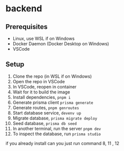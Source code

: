 # backend

## Prerequisites
- Linux, use WSL if on Windows
- Docker Daemon (Docker Desktop on Windows)
- VSCode

## Setup
1. Clone the repo (in WSL if on Windows)
2. Open the repo in VSCode
3. In VSCode, reopen in container
4. Wait for it to build the image
5. Install dependencies, `pnpm i`
6. Generate prisma client `prisma generate`
7. Generate routes, `pnpm genroutes`
8. Start database service, `devenv up`
9. Migrate database, `prisma migrate deploy`
10. Seed database, `prisma db seed`
11. In another terminal, run the server `pnpm dev`
12. To inspect the database, run `prisma studio`

if you already install
can you just run command 8, 11 , 12
